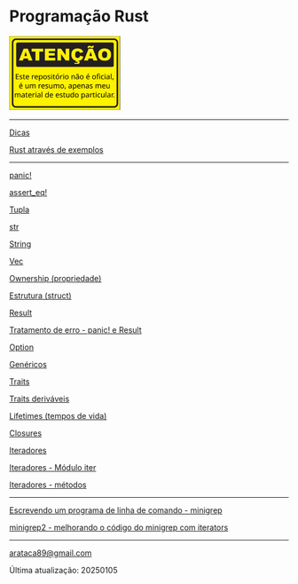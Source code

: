 # Programação Rust

<img src="images/atencao2.png" width="200" alt="ATENCAO: REPOSITORIO NAO OFICIAL">

---

[Dicas](https://github.com/arataca89/rust/blob/main/dicas.md)

[Rust através de exemplos](https://github.com/arataca89/rust/blob/main/rust_by_example.md)

---

[panic!](https://github.com/arataca89/rust/blob/main/panic.md)

[assert_eq!](https://github.com/arataca89/rust/blob/main/assert_eq.md)

[Tupla](https://github.com/arataca89/rust/blob/main/tuple.md)

[str](https://github.com/arataca89/rust/blob/main/str.md)

[String](https://github.com/arataca89/rust/blob/main/string.md)

[Vec](https://github.com/arataca89/rust/blob/main/vec.md)

[Ownership (propriedade)](https://github.com/arataca89/rust/tree/main/ownership)

[Estrutura (struct)](https://github.com/arataca89/rust/blob/main/structs.md)

[Result](https://github.com/arataca89/rust/blob/main/result.md)

[Tratamento de erro - panic! e Result](https://github.com/arataca89/rust/blob/main/erro.md)

[Option](https://github.com/arataca89/rust/blob/main/option.md)

[Genéricos](https://github.com/arataca89/rust/tree/main/genericos)

[Traits](https://github.com/arataca89/rust/tree/main/traits)

[Traits deriváveis](https://github.com/arataca89/rust/blob/main/derivable_traits.md)

[Lifetimes (tempos de vida)](https://github.com/arataca89/rust/tree/main/lifetimes)

[Closures](https://github.com/arataca89/rust/tree/main/closures)

[Iteradores](https://github.com/arataca89/rust/tree/main/iteradores)

[Iteradores - Módulo iter](https://github.com/arataca89/rust/blob/main/module_iter.md)

[Iteradores - métodos](https://github.com/arataca89/rust/blob/main/iterators_methods.md)

---

[Escrevendo um programa de linha de comando - minigrep](https://github.com/arataca89/rust/tree/main/minigrep)

[minigrep2 - melhorando o código do minigrep com iterators](https://github.com/arataca89/rust/tree/main/minigrep2)

---

arataca89@gmail.com

Última atualização: 20250105
